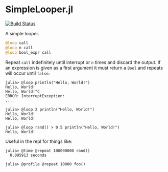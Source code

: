 # SimpleLooper.jl

[![Build Status](https://github.com/IanButterworth/SimpleLooper.jl/actions/workflows/CI.yml/badge.svg?branch=main)](https://github.com/IanButterworth/SimpleLooper.jl/actions/workflows/CI.yml?query=branch%3Amain)

A simple looper.

```julia
@loop call
@loop n call
@loop bool_expr call
```

Repeat `call` indefinitely until interrupt or `n` times and discard the output.
If an expression is given as a first argument it must return a `Bool` and
repeats will occur until `false`.

```julia-repl
julia> @loop println("Hello, World!")
Hello, World!
Hello, World!^C
ERROR: InterruptException:
...

julia> @loop 2 println("Hello, World!")
Hello, World!
Hello, World!

julia> @loop rand() > 0.5 println("Hello, World!")
Hello, World!
```

Useful in the repl for things like:

```julia-repl
julia> @time @repeat 100000000 rand()
  0.095913 seconds

julia> @profile @repeat 10000 foo()
```
